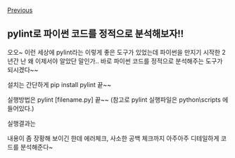 [Previous](..)
## pylint로 파이썬 코드를 정적으로 분석해보자!!
오오~ 이런 세상에 pylint라는 이렇게 좋은 도구가 있었는데 파이썬을 만지기 시작한 2년간 난 왜 이제서야 알았단 말인가..
바로 파이썬 코드를 정적으로 분석해주는 도구가 되시겠다~~ 

설치는 간단하게 pip install pylint 끝~~

실행방법은 pylint [filename.py] 끝~~ (참고로 pylint 실행파일은 python\scripts 에 들어있다.)

실행결과는


내용이 좀 장황해 보이긴 한데 에러체크, 사소한 공백 체크까지 아주아주 디테일하게 코드를 분석해준다~
